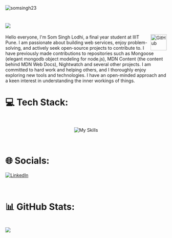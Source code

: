 
<p align="left"> <img src="https://komarev.com/ghpvc/?username=somsingh23&label=Profile%20views&color=0e75b6&style=flat" alt="somsingh23" /> </p>

#  <img src = "https://readme-typing-svg.herokuapp.com?font=Kalam&size=40&duration=2000&pause=380&color=02A8F7&center=true&vCenter=true&width=443&height=55&lines=Hi+%F0%9F%91%8B%2C+I'm+Som"/>
<img alt="GitHub" src="https://github.githubassets.com/images/mona-loading-dark.gif" width="50" height="50" align="right"  />
Hello everyone, I'm Som Singh Lodhi, a final year student at IIIT Pune. I am passionate about building web services, enjoy problem-solving, and actively seek open-source projects to contribute to. I have previously made contributions to repositories such as Mongoose (elegant mongodb object modeling for node.js), MDN Content (the content behind MDN Web Docs), Nightwatch and several other projects. I am committed to hard work and helping others, and I thoroughly enjoy exploring new tools and technologies. I have an open-minded approach and a keen interest in understanding the inner workings of things.

<br>

# 💻 Tech Stack:
<br>
<p align="center"><img src="https://skillicons.dev/icons?i=aws,docker,react,express,nodejs,js,yarn,npm,git,github,githubactions,linux,mongodb,mysql,html,css,c,cpp,py,nginx,redis,regex,v,vercel,vscode?theme=dark&perline=8" alt="My Skills" draggable="false" ></p>

<br>

# 🌐 Socials:
[![LinkedIn](https://img.shields.io/badge/LinkedIn-Connect-blue?style=for-the-badge&logo=linkedin)](https://www.linkedin.com/in/som-singh-lodhi-59b5b9226/)

<br>

# 📊 GitHub Stats:

<br>
<img src="https://github-contributor-stats.vercel.app/api?username=SomSingh23&limit=5&theme=highcontrast&combine_all_yearly_contributions=true&hide=B"/>
<br>


